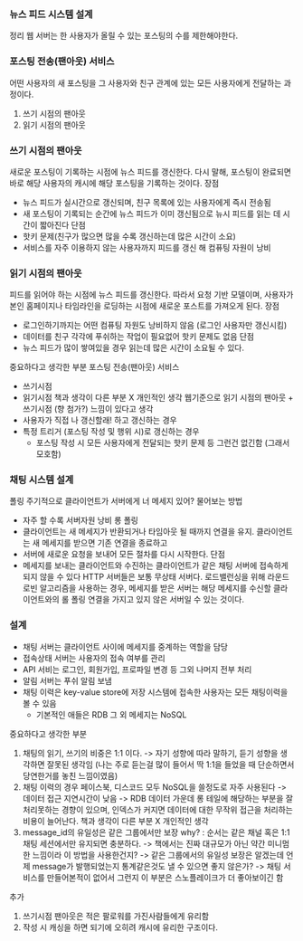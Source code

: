 ### 뉴스 피드 시스템 설계

정리
웹 서버는 한 사용자가 올릴 수 있는 포스팅의 수를 제한해야한다.

### 포스팅 전송(팬아웃) 서비스
어떤 사용자의 새 포스팅을 그 사용자와 친구 관계에 있는 모든 사용자에게 전달하는 과정이다.
1. 쓰기 시점의 팬아웃
2. 읽기 시점의 팬아웃

### 쓰기 시점의 팬아웃
새로운 포스팅이 기록하는 시점에 뉴스 피드를 갱신한다. 다시 말해, 포스팅이 완료되면 바로 해당 사용자의 캐시에 해당 포스팅을 기록하는 것이다.
장점
 - 뉴스 피드가 실시간으로 갱신되며, 친구 목록에 있는 사용자에게 즉시 전송됨
 - 새 포스팅이 기록되는 순간에 뉴스 피드가 이미 갱신됨으로 뉴시 피드를 읽는 데 시간이 짧아진다
단점
 - 핫키 문제(친구가 많으면 많을 수록 갱신하는데 많은 시간이 소요)
 - 서비스를 자주 이용하지 않는 사용자까지 피드를 갱신 해 컴퓨팅 자원이 낭비

### 읽기 시점의 팬아웃
피드를 읽어야 하는 시점에 뉴스 피드를 갱신한다. 따라서 요청 기반 모델이며, 사용자가 본인 홈페이지나 타임라인을 로딩하는 시점에 새로운 포스트를 가져오게 된다.
장점
 - 로그인하기까지는 어떤 컴퓨팅 자원도 낭비하지 않음 (로그인 사용자만 갱신시킴)
 - 데이터를 친구 각각에 푸쉬하는 작업이 필요없어 핫키 문제도 없음
단점
 - 뉴스 피드가 많이 쌓여있을 경우 읽는데 많은 시간이 소요될 수 있다.

중요하다고 생각한 부분
포스팅 전송(팬아웃) 서비스
 - 쓰기시점
 - 읽기시점
책과 생각이 다른 부분
X
개인적인 생각
웹기준으로 읽기 시점의 팬아웃 + 쓰기시점 (향 첨가?) 느낌이 있다고 생각
 - 사용자가 직접 나 갱신할래! 하고 갱신하는 경우
 - 특정 트리거 (포스팅 작성 및 행위 시)로 갱신하는 경우
   - 포스팅 작성 시 모든 사용자에게 전달되는 핫키 문제 등 그런건 없긴함 (그래서 모호함)
### 채팅 시스템 설계
폴링
주기적으로 클라이언트가 서버에게 너 메세지 있어? 물어보는 방법
 - 자주 할 수록 서버자원 낭비
롱 폴링
 - 클라이언트는 새 메세지가 반환되거나 타임아웃 될 때까지 연결을 유지. 클라이언트는 새 메세지를 받으면 기존 연결을 종료하고
 - 서버에 새로운 요청을 보내어 모든 절차를 다시 시작한다.
단점
 - 메세지를 보내는 클라이언트와 수진하는 클라이언트가 같은 채팅 서버에 접속하게 되지 않을 수 있다 HTTP 서버들은 보통 무상태 서버다. 로드밸런싱을 위해 라운드 로빈 알고리즘을 사용하는 경우, 메세지를 받은 서버는 해당 메세지를 수신할 클라이언트와의 롤 폴링 연결을 가지고 있지 않은 서버일 수 있는 것이다.

### 설계
 - 채팅 서버는 클라이언트 사이에 메세지를 중계하는 역할을 담당
 - 접속상태 서버는 사용자의 접속 여부를 관리
 - API 서비는 로그인, 회원가입, 프로파일 변경 등 그외 나머지 전부 처리
 - 알림 서버는 푸쉬 알림 보냄
 - 채팅 이력은 key-value store에 저장 시스템에 접속한 사용자는 모든 채팅이력을 볼 수 있음
   - 기본적인 애들은 RDB 그 외 메세지는 NoSQL

중요하다고 생각한 부분
1. 채팅의 읽기, 쓰기의 비중은 1:1 이다.
   -> 자기 성향에 따라 말하기, 듣기 성향을 생각하면 잘못된 생각임 (나는 주로 듣는걸 많이 들어서 딱 1:1을 들었을 때 단순하면서 당연한거를 놓친 느낌이였음)
2. 채팅 이력의 경우 페이스북, 디스코드 모두 NoSQL을 쓸정도로 자주 사용된다
   -> 데이터 접근 지연시간이 낮음
   -> RDB 데이터 가운데 롱 테일에 해당하는 부분을 잘 처리못하는 경향이 있으며, 인덱스가 커지면 데이터에 대한 무작위 접근을 처리하는 비용이 늘어난다.
책과 생각이 다른 부분
X
개인적인 생각
1. message_id의 유일성은 같은 그룹에서만 보장 why? : 순서는 같은 채널 혹은 1:1 채팅 세션에서만 유지되면 충분하다.
   -> 책에서는 진짜 대규모가 아닌 약간 미니멈한 느낌이라 이 방법을 사용한건지?
   -> 같은 그룹에서의 유일성 보장은 알겠는데 언제 message가 발행되었는지 통계같은것도 낼 수 있으면 좋지 않은가?
   -> 채팅 서비스를 만들어본적이 없어서 그런지 이 부분은 스노플레이크가 더 좋아보이긴 함


추가
1. 쓰기시점 팬아웃은 적은 팔로워를 가진사람들에게 유리함
2. 작성 시 캐싱을 하면 되기에 오히려 캐시에 유리한 구조이다.